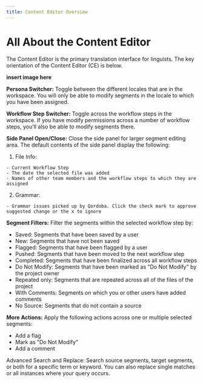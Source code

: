 ```yaml
---
title: Content Editor Overview
---
```


# All About the Content Editor

The Content Editor is the primary translation interface for linguists. The key orientation of the Content Editor (CE) is below.

**insert image here**

**Persona Switcher:** Toggle between the different locales that are in the workspace. You will only be able to modify segments in the locale to which you have been assigned. 

**Workflow Step Switcher:** Toggle across the workflow steps in the workspace. If you have modify permissions across a number of workflow steps, you'll also be able to modify segments there. 

**Side Panel Open/Close:** Close the side panel for larger segment editing area. The default contents of the side panel display the following:

  1. File Info:

    - Current Workflow Step
    - The date the selected file was added
    - Names of other team members and the workflow steps to which they are assigned 

  2. Grammar: 
  
    - Grammar issues picked up by Qordoba. Click the check mark to approve suggested change or the x to ignore
  
**Segment Filters:** Filter the segments within the selected workflow step by:

  - Saved: Segments that have been saved by a user 
  - New: Segments that have not been saved
  - Flagged: Segments that have been flagged by a user
  - Pushed: Segments that have been moved to the next workflow step
  - Completed: Segments that have been finalized across all workflow steps 
  - Do Not Modify: Segments that have been marked as "Do Not Modify" by the project owner
  - Repeated only: Segments that are repeated across all of the files of the project 
  - With Comments: Segments on which you or other users have added comments 
  - No Source: Segments that do not contain a source

**More Actions:** Apply the following actions across one or multiple selected segments:

  - Add a flag
  - Mark as "Do Not Modify" 
  - Add a comment

Advanced Search and Replace: Search source segments, target segments, or both for a specific term or keyword. You can also replace single matches or all instances where your query occurs.

